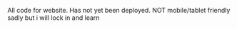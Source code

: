 All code for website. Has not yet been deployed. NOT mobile/tablet friendly sadly but i will lock in and learn 
